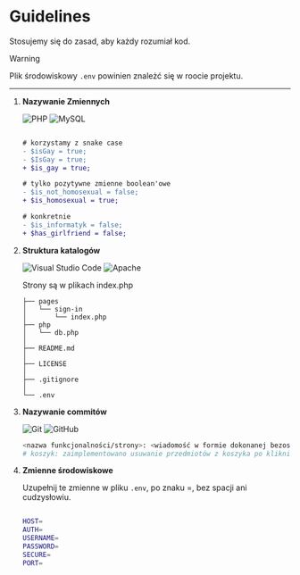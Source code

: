 # Guidelines

Stosujemy się do zasad, aby każdy rozumiał kod.

> [!WARNING]  
> Plik środowiskowy `.env` powinien znależć się w roocie projektu.

---

1. **Nazywanie Zmiennych**

    ![PHP](https://img.shields.io/badge/php-%23777BB4.svg?style=for-the-badge&logo=php&logoColor=white)
    ![MySQL](https://img.shields.io/badge/mysql-4479A1.svg?style=for-the-badge&logo=mysql&logoColor=white)

    ```diff

    # korzystamy z snake case
    - $isGay = true;
    - $IsGay = true;
    + $is_gay = true;

    # tylko pozytywne zmienne boolean'owe
    - $is_not_homosexual = false;
    + $is_homosexual = true;

    # konkretnie
    - $is_informatyk = false;
    + $has_girlfriend = false;
    ```

2. **Struktura katalogów**

    ![Visual Studio Code](https://img.shields.io/badge/Visual%20Studio%20Code-0078d7.svg?style=for-the-badge&logo=visual-studio-code&logoColor=white)
    ![Apache](https://img.shields.io/badge/apache-%23D42029.svg?style=for-the-badge&logo=apache&logoColor=white)

    Strony są w plikach index.php

    ```
    ├── pages
    │   └── sign-in
    │       └── index.php
    ├── php
    │   └── db.php
    │
    ├── README.md
    │
    ├── LICENSE
    │
    ├── .gitignore
    │
    └── .env
    ```

3. **Nazywanie commitów**

    ![Git](https://img.shields.io/badge/git-%23F05033.svg?style=for-the-badge&logo=git&logoColor=white)
    ![GitHub](https://img.shields.io/badge/github-%23121011.svg?style=for-the-badge&logo=github&logoColor=white)

    ```bash
    <nazwa funkcjonalności/strony>: <wiadomość w formie dokonanej bezosobowej>
    # koszyk: zaimplementowano usuwanie przedmiotów z koszyka po kliknięciu przycisku Linka (kosza)
    ```
    
4. **Zmienne środowiskowe**

    Uzupełnij te zmienne w pliku `.env`, po znaku =, bez spacji ani cudzysłowiu.

   ```bash

   HOST=
   AUTH=
   USERNAME=
   PASSWORD=
   SECURE=
   PORT=
   
   ```
